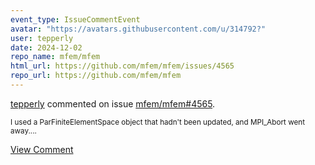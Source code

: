 ```yaml
---
event_type: IssueCommentEvent
avatar: "https://avatars.githubusercontent.com/u/314792?"
user: tepperly
date: 2024-12-02
repo_name: mfem/mfem
html_url: https://github.com/mfem/mfem/issues/4565
repo_url: https://github.com/mfem/mfem
---
```


<a href='https://github.com/tepperly' target='_blank'>tepperly</a> commented on issue <a href='https://github.com/mfem/mfem/issues/4565' target='_blank'>mfem/mfem#4565</a>.

<small>I used a ParFiniteElementSpace object that hadn't been updated, and MPI_Abort went away....</small>

<a href='https://github.com/mfem/mfem/issues/4565' target='_blank'>View Comment</a>